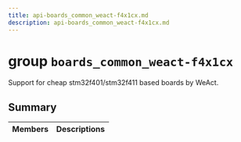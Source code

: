 ```yaml
---
title: api-boards_common_weact-f4x1cx.md
description: api-boards_common_weact-f4x1cx.md
---
```

# group `boards_common_weact-f4x1cx` 

Support for cheap stm32f401/stm32f411 based boards by WeAct.

## Summary

 Members                        | Descriptions                                
--------------------------------|---------------------------------------------

